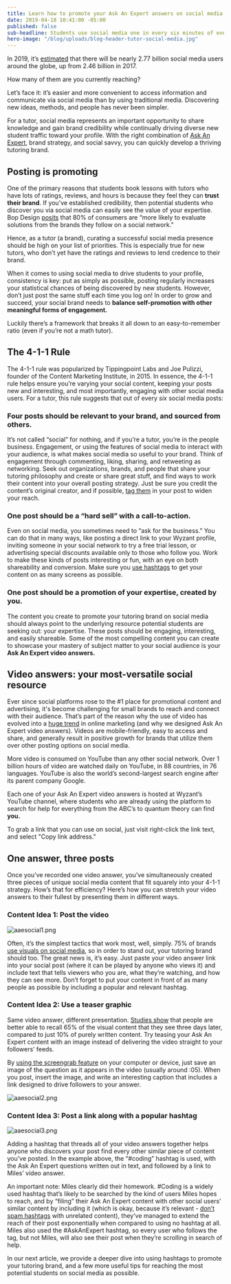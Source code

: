 ```yaml
---
title: Learn how to promote your Ask An Expert answers on social media.
date: 2019-04-18 10:41:00 -05:00
published: false
sub-headline: Students use social media one in every six minutes of every single day.
hero-image: "/blog/uploads/blog-header-tutor-social-media.jpg"
---
```


In 2019, it’s [estimated](https://www.statista.com/statistics/278414/number-of-worldwide-social-network-users/) that there will be nearly 2.77 billion social media users around the globe, up from 2.46 billion in 2017.

How many of them are you currently reaching? 

Let’s face it: it’s easier and more convenient to access information and communicate via social media than by using traditional media. Discovering new ideas, methods, and people has never been simpler. 

For a tutor, social media represents an important opportunity to share knowledge and gain brand credibility while continually driving diverse new student traffic toward your profile. With the right combination of [Ask An Expert](https://www.wyzant.com/resources/answers), brand strategy, and social savvy, you can quickly develop a thriving tutoring brand.

## Posting is promoting

One of the primary reasons that students book lessons with tutors who have lots of ratings, reviews, and hours is because they feel they can **trust their brand**. If you’ve established credibility, then potential students who discover you via social media can easily see the value of your expertise. Bop Design [posits](https://www.bopdesign.com/bop-blog/2015/10/15-crazy-branding-stats/) that 80% of consumers are “more likely to evaluate solutions from the brands they follow on a social network.”

Hence, as a tutor (a brand), curating a successful social media presence should be high on your list of priorities. This is especially true for new tutors, who don’t yet have the ratings and reviews to lend credence to their brand.

When it comes to using social media to drive students to your profile, consistency is key: put as simply as possible, posting regularly increases your statistical chances of being discovered by new students. However, don’t just post the same stuff each time you log on! In order to grow and succeed, your social brand needs to **balance self-promotion with other meaningful forms of engagement.**

Luckily there’s a framework that breaks it all down to an easy-to-remember ratio (even if you’re not a math tutor).

## The 4-1-1 Rule

The 4-1-1 rule was popularized by Tippingpoint Labs and Joe Pulizzi, founder of the Content Marketing Institute, in 2015. In essence, the 4-1-1 rule helps ensure you’re varying your social content, keeping your posts new and interesting, and most importantly, engaging with other social media users. For a tutor, this rule suggests that out of every *six* social media posts:

### Four posts should be relevant to your brand, and sourced from others.

It’s not called “social” for nothing, and if you’re a tutor, you’re in the people business. Engagement, or using the features of social media to interact with your audience, is what makes social media so useful to your brand. Think of engagement through commenting, liking, sharing, and retweeting as networking. Seek out organizations, brands, and people that share your tutoring philosophy and create or share great stuff, and find ways to work their content into your overall posting strategy. Just be sure you credit the content’s original creator, and if possible, [tag them](https://www.lifewire.com/define-tagging-3486207) in your post to widen your reach.   

### One post should be a “hard sell” with a call-to-action.

Even on social media, you sometimes need to “ask for the business.” You can do that in many ways, like posting a direct link to your Wyzant profile, inviting someone in your social network to try a free trial lesson, or advertising special discounts available only to those who follow you. Work to make these kinds of posts interesting or fun, with an eye on both shareability and conversion. Make sure you [use hashtags](https://blog.hootsuite.com/how-to-use-hashtags/) to get your content on as many screens as possible. 

### One post should be a promotion of your expertise, created by you.

The content you create to promote your tutoring brand on social media should always point to the underlying resource potential students are seeking out: your expertise. These posts should be engaging, interesting, and easily shareable. Some of the most compelling content you can create to showcase your mastery of subject matter to your social audience is your **Ask An Expert video answers.**

## Video answers: your most-versatile social resource

Ever since social platforms rose to the #1 place for promotional content and advertising, it's become challenging for small brands to reach and connect with their audience. That’s part of the reason why the use of video has evolved into a [huge trend](https://www.forbes.com/sites/lilachbullock/2018/12/21/why-you-need-to-start-creating-more-videos-on-social-media/#1af6a7a53cc1) in online marketing (and why we designed Ask An Expert video answers). Videos are mobile-friendly, easy to access and share, and generally result in positive growth for brands that utilize them over other posting options on social media. 

More video is consumed on YouTube than any other social network. Over 1 billion hours of video are watched daily on YouTube, in 88 countries, in 76 languages. YouTube is also the world’s second-largest search engine after its parent company Google.

Each one of your Ask An Expert video answers is hosted at Wyzant’s YouTube channel, where students who are already using the platform to search for help for everything from the ABC’s to quantum theory can find **you.**

To grab a link that you can use on social, just visit right-click the link text, and select "Copy link address." 

## One answer, three posts

Once you’ve recorded one video answer, you’ve simultaneously created three pieces of unique social media content that fit squarely into your 4-1-1 strategy. How’s that for efficiency? Here’s how you can stretch your video answers to their fullest by presenting them in different ways.

### Content Idea 1: Post the video

![aaesocial1.png](/blog/uploads/aaesocial1.png)

Often, it’s the simplest tactics that work most, well, simply. 75% of brands [use visuals on social media](https://www.socialmediaexaminer.com/wp-content/uploads/2016/05/SocialMediaMarketingIndustryReport2016.pdf), so in order to stand out, your tutoring brand should too. The great news is, it’s easy. Just paste your video answer link into your social post (where it can be played by anyone who views it) and include text that tells viewers who you are, what they’re watching, and how they can see more. Don’t forget to put your content in front of as many people as possible by including a popular and relevant hashtag.

### Content Idea 2: Use a teaser graphic

Same video answer, different presentation. [Studies show](http://www.brainrules.net/vision) that people are better able to recall 65% of the visual content that they see three days later, compared to just 10% of purely written content. Try teasing your Ask An Expert content with an image instead of delivering the video straight to your followers’ feeds.

By [using the screengrab feature](https://lifehacker.com/how-to-take-a-screenshot-or-picture-of-whats-on-your-co-5825771) on your computer or device, just save an image of the question as it appears in the video (usually around :05). When you post, insert the image, and write an interesting caption that includes a link designed to drive followers to your answer.

![aaesocial2.png](/blog/uploads/aaesocial2.png)

### Content Idea 3: Post a link along with a popular hashtag

![aaesocial3.png](/blog/uploads/aaesocial3.png)

Adding a hashtag that threads all of your video answers together helps anyone who discovers your post find every other similar piece of content you’ve posted. In the example above, the “#coding” hashtag is used, with the Ask An Expert questions written out in text, and followed by a link to Miles’ video answer. 

An important note: Miles clearly did their homework. #Coding is a widely used hashtag that’s likely to be searched by the kind of users Miles hopes to reach, and by “filing” their Ask An Expert content with other social users’ similar content by including it (which is okay, because it’s relevant - [don’t spam hashtags](https://www.audiencebloom.com/difference-hashtag-strategy-hashtag-spam/) with unrelated content), they’ve managed to extend the reach of their post exponentially when compared to using no hashtag at all. Miles also used the #AskAnExpert hashtag, so every user who follows the tag, but not Miles, will also see their post when they’re scrolling in search of help.

In our next article, we provide a deeper dive into using hashtags to promote your tutoring brand, and a few more useful tips for reaching the most potential students on social media as possible.
